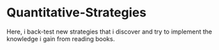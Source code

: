 # Quantitative-Strategies
Here, i back-test new strategies that i discover and try to implement the knowledge i gain from reading books.
